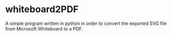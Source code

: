 # whiteboard2PDF
A simple program written in python in order to convert the exported SVG file from Microsoft Whiteboard to a PDF.
